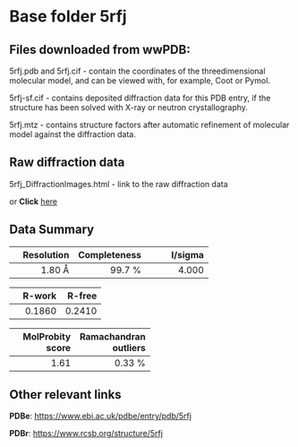 # Base folder 5rfj

## Files downloaded from wwPDB:

5rfj.pdb and 5rfj.cif - contain the coordinates of the threedimensional molecular model, and can be viewed with, for example, Coot or Pymol.

5rfj-sf.cif - contains deposited diffraction data for this PDB entry, if the structure has been solved with X-ray or neutron crystallography.

5rfj.mtz - contains structure factors after automatic refinement of molecular model against the diffraction data.

## Raw diffraction data

5rfj_DiffractionImages.html - link to the raw diffraction data 

or **Click** [here](https://zenodo.org/record/3731392) 

## Data Summary
|   | Resolution | Completeness| I/sigma |
|---|-------------:|----------------:|--------------:|
|   |1.80 Å|99.7  %|<img width=50/>4.000|

|   | **R-work**| **R-free**   
|---|-------------:|----------------:|           
||0.1860|0.2410|

|   |**MolProbity<br>score**| **Ramachandran<br>outliers** 
|---|-------------:|----------------:|
||1.61|0.33 %|

## Other relevant links 
**PDBe**:  https://www.ebi.ac.uk/pdbe/entry/pdb/5rfj
 
**PDBr**: https://www.rcsb.org/structure/5rfj 

